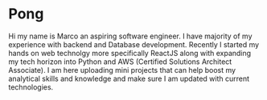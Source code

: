 # Pong

Hi my name is Marco an aspiring software engineer. I have majority of my experience with backend and Database development. Recently I started my hands on web technolgy more specifically ReactJS along with expanding my tech horizon into Python and AWS (Certified Solutions Architect Associate). I am here uploading mini projects that can help boost my analytical skills and knowledge and make sure I am updated with current technologies.
